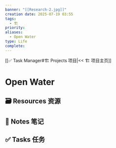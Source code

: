 ```yaml
---
banner: "[[Research-2.jpg]]"
creation date: 2025-07-19 03:55
tags:
  - 🏗️
priority:
aliases:
  - Open Water
type: Life
complete:
---
```

[[✅ Task Manager#🏗️ Projects 项目|<< 🏗️ 项目主页]]
# Open Water

## 🗃️ Resources 资源


## 📒 Notes 笔记


## ✅  Tasks 任务




